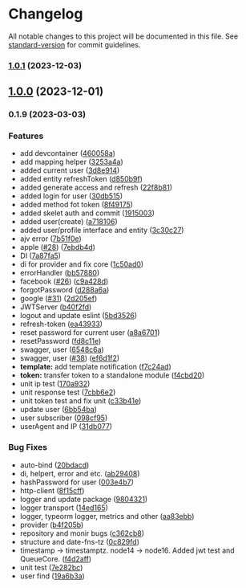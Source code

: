 # Changelog

All notable changes to this project will be documented in this file. See [standard-version](https://github.com/conventional-changelog/standard-version) for commit guidelines.

### [1.0.1](https://github.com/neverovski/nodejs-auth-jwt/compare/v1.0.0...v1.0.1) (2023-12-03)

## [1.0.0](https://github.com/neverovski/nodejs-auth-jwt/compare/v0.1.9...v1.0.0) (2023-12-01)

### 0.1.9 (2023-03-03)


### Features

* add devcontainer ([460058a](https://github.com/neverovski/nodejs-auth-sql/commit/460058aab25a7307004aaac227450b8273f0b2c9))
* add mapping helper ([3253a4a](https://github.com/neverovski/nodejs-auth-sql/commit/3253a4a599e6930ab2cec36ef0a4e9dbeef9d04b))
* added current user ([3d8e914](https://github.com/neverovski/nodejs-auth-sql/commit/3d8e9148e295785056abe54ced58b6425211617f))
* added entity refreshToken ([d850b9f](https://github.com/neverovski/nodejs-auth-sql/commit/d850b9f85577ace9bbf60339a4b88fdb2df0616a))
* added generate access and refresh ([22f8b81](https://github.com/neverovski/nodejs-auth-sql/commit/22f8b818068c895811c683d8b7ed0d406301cc37))
* added login for user ([30db515](https://github.com/neverovski/nodejs-auth-sql/commit/30db515de58136cf96e1722da6ef0121d6faaaf5))
* added method fot token ([8f49175](https://github.com/neverovski/nodejs-auth-sql/commit/8f491755ee2477ac789518616069c9d29ee32788))
* added skelet auth and commit ([1915003](https://github.com/neverovski/nodejs-auth-sql/commit/19150032e48524f9570319ba30dce479ec8509a5))
* added user(create) ([a718106](https://github.com/neverovski/nodejs-auth-sql/commit/a7181061e752bf85d6f6dd0855615519232d686e))
* added user/profile interface and entity ([3c30c27](https://github.com/neverovski/nodejs-auth-sql/commit/3c30c275968ff90fdfa70e305932267e1cec31fe))
* ajv error ([7b51f0e](https://github.com/neverovski/nodejs-auth-sql/commit/7b51f0e68bb46eed8458724bc00332e0cee9d5ad))
* apple ([#28](https://github.com/neverovski/nodejs-auth-sql/issues/28)) ([7ebdb4d](https://github.com/neverovski/nodejs-auth-sql/commit/7ebdb4dbc5d86e4f5b34c294716515a97b811b20))
* DI ([7a87fa5](https://github.com/neverovski/nodejs-auth-sql/commit/7a87fa5467d84aa349175b04ec8eae460fd418f7))
* di for provider and fix core ([1c50ad0](https://github.com/neverovski/nodejs-auth-sql/commit/1c50ad031f77dba9cf37abbac5f998c940557ab8))
* errorHandler ([bb57880](https://github.com/neverovski/nodejs-auth-sql/commit/bb5788006713a5a8b34780f7d45132233d9a8e26))
* facebook ([#26](https://github.com/neverovski/nodejs-auth-sql/issues/26)) ([c9a428d](https://github.com/neverovski/nodejs-auth-sql/commit/c9a428d608c1723c7f1c548656edd11be19ce8b3))
* forgotPassword ([d288a6a](https://github.com/neverovski/nodejs-auth-sql/commit/d288a6a25a4550db902f834863e747522cf654c8))
* google ([#31](https://github.com/neverovski/nodejs-auth-sql/issues/31)) ([2d205ef](https://github.com/neverovski/nodejs-auth-sql/commit/2d205ef8f4259fd028d49d2c1f24d43160950aec))
* JWTServer ([b40f2fd](https://github.com/neverovski/nodejs-auth-sql/commit/b40f2fdf4d8acc06be2ab6b2ea118dd95f749a8c))
* logout and update eslint ([5bd3526](https://github.com/neverovski/nodejs-auth-sql/commit/5bd3526ea7f8deed500f8fa23f20ed66ada873e3))
* refresh-token ([ea43933](https://github.com/neverovski/nodejs-auth-sql/commit/ea439337426f2facf43b9b12c75ca2c70cc03a2f))
* reset password for current user ([a8a6701](https://github.com/neverovski/nodejs-auth-sql/commit/a8a670135c244a6d6806f65c686654fda573266c))
* resetPassword ([fd8c11e](https://github.com/neverovski/nodejs-auth-sql/commit/fd8c11e427aaf529e5daa2d5df5f7091edcc8a27))
* swagger, user ([6548c6a](https://github.com/neverovski/nodejs-auth-sql/commit/6548c6add50ccd1ec71343c67e422c4dbb29d256))
* swagger, user ([#38](https://github.com/neverovski/nodejs-auth-sql/issues/38)) ([ef6d1f2](https://github.com/neverovski/nodejs-auth-sql/commit/ef6d1f2328e07400cb040975ac5514239b35f63f))
* **template:** add template notification ([f7c24ad](https://github.com/neverovski/nodejs-auth-sql/commit/f7c24ad9aba9eb91c29117740548b79fdb40c806))
* **token:** transfer token to a standalone module ([f4cbd20](https://github.com/neverovski/nodejs-auth-sql/commit/f4cbd20a69e67f5132ee1d2548eccec881f2df98))
* unit ip test ([170a932](https://github.com/neverovski/nodejs-auth-sql/commit/170a932856db25af5ef5873b4569b7e8d8ead965))
* unit response test ([7cbb6e2](https://github.com/neverovski/nodejs-auth-sql/commit/7cbb6e269fc099a16bbeaf188cff11aac9595fa8))
* unit token test and fix unit ([c33b41e](https://github.com/neverovski/nodejs-auth-sql/commit/c33b41ee1d2ee60596108c3a17b98098651481df))
* update user ([6bb54ba](https://github.com/neverovski/nodejs-auth-sql/commit/6bb54ba14821bfaf243cf29cef4af86529b4b5fb))
* user subscriber ([098cf95](https://github.com/neverovski/nodejs-auth-sql/commit/098cf9503bc6c058baf214fcdbec12e9a4f3add0))
* userAgent and IP ([31db077](https://github.com/neverovski/nodejs-auth-sql/commit/31db077e36ee3547c3204176308c65dea59143af))


### Bug Fixes

* auto-bind ([20bdacd](https://github.com/neverovski/nodejs-auth-sql/commit/20bdacd61c8c2d25b1eee1bdd4628cbb5edc39fd))
* di, helpert, error and etc. ([ab29408](https://github.com/neverovski/nodejs-auth-sql/commit/ab294080f687bfd57e42835fddefdd809d1ecdd9))
* hashPassword for user ([003e4b7](https://github.com/neverovski/nodejs-auth-sql/commit/003e4b78ff1c9b5ba4228d4c11d91a3140c7634e))
* http-client ([8f15cff](https://github.com/neverovski/nodejs-auth-sql/commit/8f15cff0bd359c752af373cd845149dec1beef79))
* logger and update package ([9804321](https://github.com/neverovski/nodejs-auth-sql/commit/9804321e47ebaadf254f66f3dc5ba003e7980a00))
* logger transport ([14ed165](https://github.com/neverovski/nodejs-auth-sql/commit/14ed1659c9b1085e23d68a743328e5aa2f7338f0))
* logger, typeorm logger, metrics and other ([aa83ebb](https://github.com/neverovski/nodejs-auth-sql/commit/aa83ebb833ca4e9868ddbeb7e4bc07f78b858e3e))
* provider ([b4f205b](https://github.com/neverovski/nodejs-auth-sql/commit/b4f205b7f105d06e2673185e7971c7ed68cb6880))
* repository and monir bugs ([c362cb8](https://github.com/neverovski/nodejs-auth-sql/commit/c362cb8f853bba7249c89dd0a77218c18ebbdc8d))
* structure and date-fns-tz ([0c829fd](https://github.com/neverovski/nodejs-auth-sql/commit/0c829fdc03614c16cdd58a8cef24e00a112b8d72))
* timestamp -> timestamptz. node14 -> node16. Added jwt test and QueueCore. ([f4d2aff](https://github.com/neverovski/nodejs-auth-sql/commit/f4d2affe75ab29f95233ced2e02d0d7be33a838c))
* unit test ([7e282bc](https://github.com/neverovski/nodejs-auth-sql/commit/7e282bcce5720be1cbe579b45df363f2491442c9))
* user find ([19a6b3a](https://github.com/neverovski/nodejs-auth-sql/commit/19a6b3a3ef1648b39e130358c54ee1bcf8f0a953))
